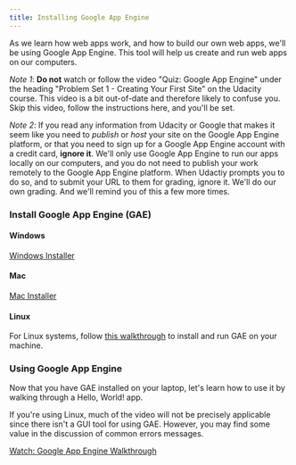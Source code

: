 ```yaml
---
title: Installing Google App Engine
---
```


As we learn how web apps work, and how to build our own web apps, we'll be using Google App Engine. This tool will help us create and run web apps on our computers.

*Note 1*: **Do not** watch or follow the video "Quiz: Google App Engine" under the heading "Problem Set 1 - Creating Your First Site" on the Udacity course. This video is a bit out-of-date and therefore likely to confuse you. Skip this video, follow the instructions here, and you'll be set.

*Note 2*: If you read any information from Udacity or Google that makes it seem like you need to *publish* or *host* your site on the Google App Engine platform, or that you need to sign up for a Google App Engine account with a credit card, **ignore it**. We'll only use Google App Engine to run our apps locally on our computers, and you do not need to publish your work remotely to the Google App Engine platform. When Udactiy prompts you to do so, and to submit your URL to them for grading, ignore it. We'll do our own grading. And we'll remind you of this a few more times.

### Install Google App Engine (GAE)

#### Windows

[Windows Installer](https://www.dropbox.com/s/ev9ln5o2krriy3t/GoogleAppEngine-1.9.40.msi?dl=0)

#### Mac

[Mac Installer](https://www.dropbox.com/s/peh4xfcs2a7vqlb/GoogleAppEngineLauncher-1.9.38.dmg?dl=0)

#### Linux

For Linux systems, follow [this walkthrough][gae-on-linux] to install and run GAE on your machine.

### Using Google App Engine

Now that you have GAE installed on your laptop, let's learn how to use it by walking through a Hello, World! app.

If you're using Linux, much of the video will not be precisely applicable since there isn't a GUI tool for using GAE. However, you may find some value in the discussion of common errors messages.

[Watch: Google App Engine Walkthrough](https://www.youtube.com/watch?v=KSFaeLRZNE8)

[gae-on-linux]: http://archive.oreilly.com/pub/a/web-services/excerpts/9780596800697/run-google-app-linux.html
